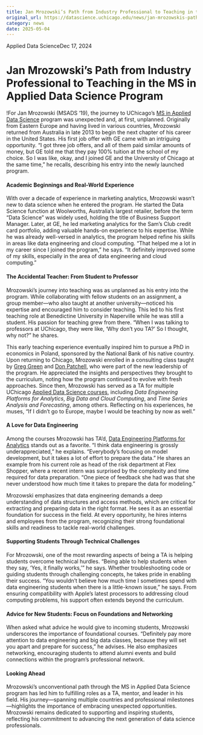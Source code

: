 ```yaml
---
title: Jan Mrozowski’s Path from Industry Professional to Teaching in the MS in Applied Data Science Program – DSI
original_url: https://datascience.uchicago.edu/news/jan-mrozowskis-path-from-industry-professional-to-teaching-in-the-ms-in-applied-data-science-program
category: news
date: 2025-05-04
---
```


Applied Data ScienceDec 17, 2024

# Jan Mrozowski’s Path from Industry Professional to Teaching in the MS in Applied Data Science Program

!For Jan Mrozowski (MSADS ‘19), the journey to UChicago’s [MS in Applied Data Science](https://datascience.uchicago.edu/education/masters-programs/ms-in-applied-data-science/) program was unexpected and, at first, unplanned. Originally from Eastern Europe and having lived in various countries, Mrozowski returned from Australia in late 2013 to begin the next chapter of his career in the United States. His first job offer with GE came with an intriguing opportunity. “I got three job offers, and all of them paid similar amounts of money, but GE told me that they pay 100% tuition at the school of my choice. So I was like, okay, and I joined GE and the University of Chicago at the same time,” he recalls, describing his entry into the newly launched program.

#### **Academic Beginnings and Real-World Experience**

With over a decade of experience in marketing analytics, Mrozowski wasn’t new to data science when he entered the program. He started the Data Science function at Woolworths, Australia’s largest retailer, before the term “Data Science” was widely used, holding the title of Business Support Manager. Later, at GE, he led marketing analytics for the Sam’s Club credit card portfolio, adding valuable hands-on experience to his expertise. While he was already well-versed in analytics, the program helped refine his skills in areas like data engineering and cloud computing. “That helped me a lot in my career since I joined the program,” he says. “It definitely improved some of my skills, especially in the area of data engineering and cloud computing.”

#### **The Accidental Teacher: From Student to Professor**

Mrozowski’s journey into teaching was as unplanned as his entry into the program. While collaborating with fellow students on an assignment, a group member—who also taught at another university—noticed his expertise and encouraged him to consider teaching. This led to his first teaching role at Benedictine University in Naperville while he was still a student. His passion for teaching grew from there. “When I was talking to professors at UChicago, they were like, ‘Why don’t you TA?’ So I thought, why not?” he shares.

This early teaching experience eventually inspired him to pursue a PhD in economics in Poland, sponsored by the National Bank of his native country. Upon returning to Chicago, Mrozowski enrolled in a consulting class taught by [Greg Green](https://datascience.uchicago.edu/people/greg-green/) and [Don Patchell](https://datascience.uchicago.edu/people/donald-patchell-mse-mba/), who were part of the new leadership of the program. He appreciated the insights and perspectives they brought to the curriculum, noting how the program continued to evolve with fresh approaches. Since then, Mrozowski has served as a TA for multiple UChicago [Applied Data Science courses](https://datascience.uchicago.edu/education/masters-programs/ms-in-applied-data-science/course-progressions/), including *Data Engineering Platforms for Analytics*, *Big Data and Cloud Computing*, and *Time Series Analysis and Forecasting*, among others. Reflecting on his experiences, he muses, “If I didn’t go to Europe, maybe I would be teaching by now as well.”

#### **A Love for Data Engineering**

Among the courses Mrozowski has TA’d, [Data Engineering Platforms for Analytics](https://datascience.uchicago.edu/education/masters-programs/ms-in-applied-data-science/course-progressions/) stands out as a favorite. “I think data engineering is grossly underappreciated,” he explains. “Everybody’s focusing on model development, but it takes a lot of effort to prepare the data.” He shares an example from his current role as head of the risk department at Flex Shopper, where a recent intern was surprised by the complexity and time required for data preparation. “One piece of feedback she had was that she never understood how much time it takes to prepare the data for modeling.”

Mrozowski emphasizes that data engineering demands a deep understanding of data structures and access methods, which are critical for extracting and preparing data in the right format. He sees it as an essential foundation for success in the field. At every opportunity, he hires interns and employees from the program, recognizing their strong foundational skills and readiness to tackle real-world challenges.

#### **Supporting Students Through Technical Challenges**

For Mrozowski, one of the most rewarding aspects of being a TA is helping students overcome technical hurdles. “Being able to help students when they say, ‘Yes, it finally works,’” he says. Whether troubleshooting code or guiding students through challenging concepts, he takes pride in enabling their success. “You wouldn’t believe how much time I sometimes spend with data engineering students when there is a little-known issue,” he says. From ensuring compatibility with Apple’s latest processors to addressing cloud computing problems, his support often extends beyond the curriculum.

#### **Advice for New Students: Focus on Foundations and Networking**

When asked what advice he would give to incoming students, Mrozowski underscores the importance of foundational courses. “Definitely pay more attention to data engineering and big data classes, because they will set you apart and prepare for success,” he advises. He also emphasizes networking, encouraging students to attend alumni events and build connections within the program’s professional network.

#### **Looking Ahead**

Mrozowski’s unconventional path through the MS in Applied Data Science program has led him to fulfilling roles as a TA, mentor, and leader in his field. His journey—spanning multiple countries and professional milestones—highlights the importance of embracing unexpected opportunities. Mrozowski remains dedicated to supporting and inspiring students, reflecting his commitment to advancing the next generation of data science professionals.